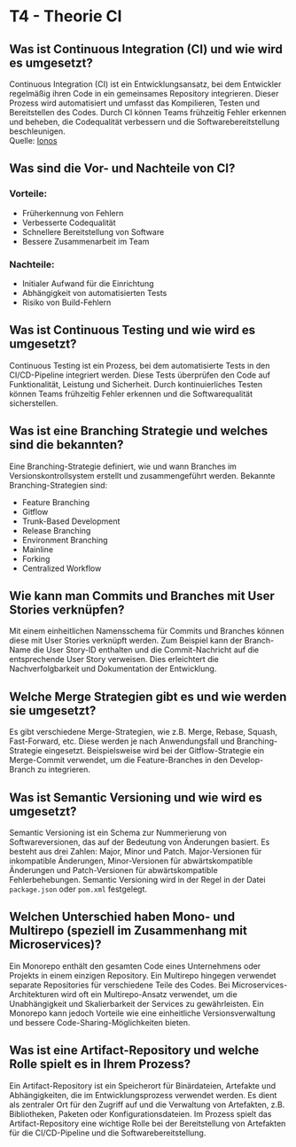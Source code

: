 # T4 - Theorie CI

## Was ist Continuous Integration (CI) und wie wird es umgesetzt?

Continuous Integration (CI) ist ein Entwicklungsansatz, bei dem Entwickler regelmäßig ihren Code in ein gemeinsames
Repository integrieren. Dieser Prozess wird automatisiert und umfasst das Kompilieren, Testen und Bereitstellen des
Codes. Durch CI können Teams frühzeitig Fehler erkennen und beheben, die Codequalität verbessern und die
Softwarebereitstellung beschleunigen.
<br>
Quelle: [Ionos](https://www.ionos.de/digitalguide/websites/web-entwicklung/continuous-integration/)

## Was sind die Vor- und Nachteile von CI?

### Vorteile:

- Früherkennung von Fehlern
- Verbesserte Codequalität
- Schnellere Bereitstellung von Software
- Bessere Zusammenarbeit im Team

### Nachteile:

- Initialer Aufwand für die Einrichtung
- Abhängigkeit von automatisierten Tests
- Risiko von Build-Fehlern


## Was ist Continuous Testing und wie wird es umgesetzt?

Continuous Testing ist ein Prozess, bei dem automatisierte Tests in den CI/CD-Pipeline integriert werden. Diese Tests
überprüfen den Code auf Funktionalität, Leistung und Sicherheit. Durch kontinuierliches Testen können Teams frühzeitig
Fehler erkennen und die Softwarequalität sicherstellen.

## Was ist eine Branching Strategie und welches sind die bekannten?

Eine Branching-Strategie definiert, wie und wann Branches im Versionskontrollsystem erstellt und zusammengeführt werden.
Bekannte Branching-Strategien sind:

- Feature Branching
- Gitflow
- Trunk-Based Development
- Release Branching
- Environment Branching
- Mainline
- Forking
- Centralized Workflow

## Wie kann man Commits und Branches mit User Stories verknüpfen?

Mit einem einheitlichen Namensschema für Commits und Branches können diese mit User Stories verknüpft werden. Zum
Beispiel kann der Branch-Name die User Story-ID enthalten und die Commit-Nachricht auf die entsprechende User Story
verweisen. Dies erleichtert die Nachverfolgbarkeit und Dokumentation der Entwicklung.

## Welche Merge Strategien gibt es und wie werden sie umgesetzt?

Es gibt verschiedene Merge-Strategien, wie z.B. Merge, Rebase, Squash, Fast-Forward, etc. Diese werden je nach
Anwendungsfall und Branching-Strategie eingesetzt. Beispielsweise wird bei der Gitflow-Strategie ein Merge-Commit
verwendet, um die Feature-Branches in den Develop-Branch zu integrieren.

## Was ist Semantic Versioning und wie wird es umgesetzt?

Semantic Versioning ist ein Schema zur Nummerierung von Softwareversionen, das auf der Bedeutung von Änderungen basiert.
Es besteht aus drei Zahlen: Major, Minor und Patch. Major-Versionen für inkompatible Änderungen, Minor-Versionen für
abwärtskompatible Änderungen und Patch-Versionen für abwärtskompatible Fehlerbehebungen. Semantic Versioning wird in der
Regel in der Datei `package.json` oder `pom.xml` festgelegt.

## Welchen Unterschied haben Mono- und Multirepo (speziell im Zusammenhang mit Microservices)?

Ein Monorepo enthält den gesamten Code eines Unternehmens oder Projekts in einem einzigen Repository. Ein Multirepo
hingegen verwendet separate Repositories für verschiedene Teile des Codes. Bei Microservices-Architekturen wird oft ein
Multirepo-Ansatz verwendet, um die Unabhängigkeit und Skalierbarkeit der Services zu gewährleisten. Ein Monorepo kann
jedoch Vorteile wie eine einheitliche Versionsverwaltung und bessere Code-Sharing-Möglichkeiten bieten.

## Was ist eine Artifact-Repository und welche Rolle spielt es in Ihrem Prozess?

Ein Artifact-Repository ist ein Speicherort für Binärdateien, Artefakte und Abhängigkeiten, die im Entwicklungsprozess
verwendet werden. Es dient als zentraler Ort für den Zugriff auf und die Verwaltung von Artefakten, z.B. Bibliotheken,
Paketen oder Konfigurationsdateien. Im Prozess spielt das Artifact-Repository eine wichtige Rolle bei der Bereitstellung
von Artefakten für die CI/CD-Pipeline und die Softwarebereitstellung.
